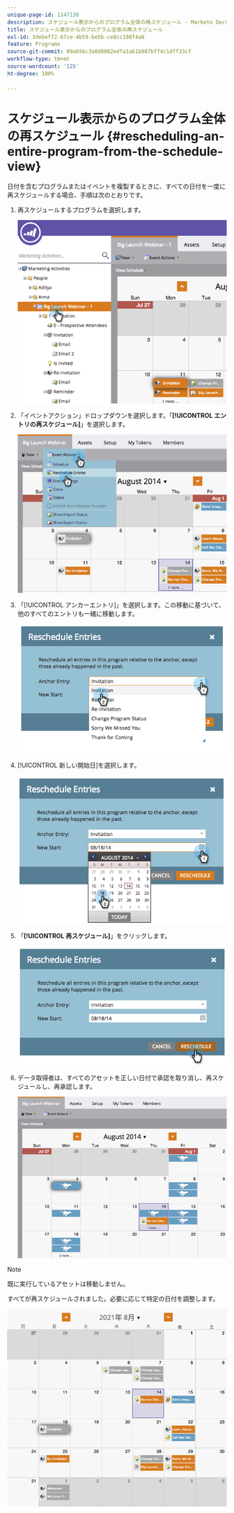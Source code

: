 ```yaml
---
unique-page-id: 1147138
description: スケジュール表示からのプログラム全体の再スケジュール - Marketo Docs - 製品ドキュメント
title: スケジュール表示からのプログラム全体の再スケジュール
exl-id: 3debeff2-67ce-4b59-be5b-ce8cc198f4a0
feature: Programs
source-git-commit: 09a656c3a0d0002edfa1a61b987bff4c1dff33cf
workflow-type: tm+mt
source-wordcount: '125'
ht-degree: 100%

---
```


# スケジュール表示からのプログラム全体の再スケジュール {#rescheduling-an-entire-program-from-the-schedule-view}

日付を含むプログラムまたはイベントを複製するときに、すべての日付を一度に再スケジュールする場合、手順は次のとおりです。

1. 再スケジュールするプログラムを選択します。

   ![](assets/image2014-9-23-15-3a15-3a18.png)

1. 「イベントアクション」ドロップダウンを選択します。「**[!UICONTROL エントリの再スケジュール]**」を選択します。

   ![](assets/image2014-9-23-15-3a15-3a53.png)

1. 「[!UICONTROL アンカーエントリ]」を選択します。この移動に基づいて、他のすべてのエントリも一緒に移動します。

   ![](assets/image2014-9-23-15-3a18-3a23.png)

1. [!UICONTROL 新しい開始日]を選択します。

   ![](assets/image2014-9-23-15-3a18-3a37.png)

1. 「**[!UICONTROL 再スケジュール]**」をクリックします。

   ![](assets/image2014-9-23-15-3a18-3a54.png)

1. データ取得者は、すべてのアセットを正しい日付で承認を取り消し、再スケジュールし、再承認します。

   ![](assets/image2014-9-23-15-3a19-3a1.png)

>[!NOTE]
>
>既に実行しているアセットは移動しません。

すべてが再スケジュールされました。必要に応じて特定の日付を調整します。

![](assets/image2014-9-23-15-3a19-3a58.png)
